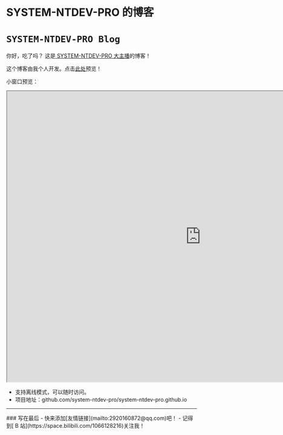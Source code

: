 # SYSTEM-NTDEV-PRO 的博客
# <code>SYSTEM-NTDEV-PRO Blog</code>

你好，吃了吗？
这是[ SYSTEM-NTDEV-PRO 大主播](https://space.bilibili.com/1066128216)的博客！

这个博客由我个人开发。点击[此处](system-ntdev-pro.github.io)预览！

小窗口预览：

<iframe src="https://system-ntdev-pro.github.io" width="1024px" height="768px"></iframe>

- 支持离线模式，可以随时访问。
- 项目地址：github.com/system-ntdev-pro/system-ntdev-pro.github.io
<hr>
### 写在最后
- 快来添加[友情链接](mailto:2920160872@qq.com)吧！
- 记得到[ B 站](https://space.bilibili.com/1066128216)关注我！